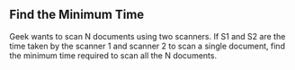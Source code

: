 ## Find the Minimum Time

Geek wants to scan N documents using two scanners. If S1 and S2 are the time taken by the scanner 1 and scanner 2 to scan a single document, find the minimum time required to scan all the N documents.

